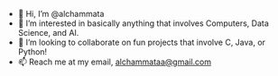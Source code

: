 - 👋 Hi, I’m @alchammata
- 👀 I’m interested in basically anything that involves Computers, Data Science, and AI.
- 💞️ I’m looking to collaborate on fun projects that involve C, Java, or Python!
- 📫 Reach me at my email, alchammataa@gmail.com

<!---
alchammata/alchammata is a ✨ special ✨ repository because its `README.md` (this file) appears on your GitHub profile.
You can click the Preview link to take a look at your changes.
--->
